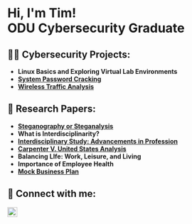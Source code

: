 <h1>Hi, I'm Tim! <br/>
  ODU Cybersecurity Graduate</a>

<h2>👨‍💻 Cybersecurity Projects:</h2>

- <b>Linux Basics and Exploring Virtual Lab Environments </b>
- <b>[System Password Cracking](https://github.com/HimothyRobinson/PasswordCrackingLab.git) </b>
- <b>[Wireless Traffic Analysis](https://github.com/HimothyRobinson/CrackingAndAnalysisLab.git) </b>

<h2>📝 Research Papers:</h2>

- <b>[Steganography or Steganalysis](https://github.com/HimothyRobinson/SteganographyOrSteganalysis.git)</b>
- <b>What is Interdisciplinarity?</b>
- <b>[Interdisciplinary Study: Advancements in Profession](https://github.com/HimothyRobinson/InterdisciplinaryStudy.git)</b>
- <b>[Carpenter V. United States Analysis](https://github.com/HimothyRobinson/CarpenterV.States.git)</b>
- <b>Balancing LIfe: Work, Leisure, and Living</b>
- <b>Importance of Employee Health</b>
- <b>[Mock Business Plan](https://github.com/HimothyRobinson/MockBusinessPlan.git)</b>

<h2> 🤳 Connect with me:</h2>


[<img align="left" alt="TimothyRobinson | LinkedIn" width="22px" src="https://cdn.jsdelivr.net/npm/simple-icons@v3/icons/linkedin.svg" />][linkedin]

[linkedin]: https://www.linkedin.com/in/timothy-r-40306a107/

